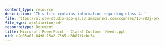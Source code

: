 ```yaml
---
content_type: resource
description: 'This file contains information regarding class 4. '
file: https://ol-ocw-studio-app-qa.s3.amazonaws.com/courses/15-783j-product-design-and-development-spring-2006/e2e05a01049815a875b5d8b87f4cbc34_cls4_cstmr_ned.pdf
file_type: application/pdf
resourcetype: Document
title: Microsoft PowerPoint - Class2 Customer Needs.ppt
uid: e2e05a01-0498-15a8-75b5-d8b87f4cbc34
---
```

